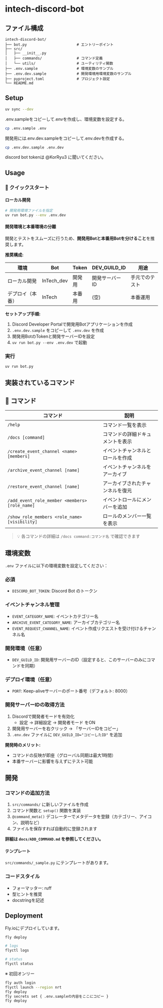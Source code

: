 # intech-discord-bot

## ファイル構成

```
intech-discord-bot/
├── bot.py                       # エントリーポイント
├── src/
│   ├── __init__.py
│   ├── commands/                # コマンド定義
│   └── utils/                   # ユーティリティ関数
├── .env.sample                  # 環境変数のサンプル
├── .env.dev.sample              # 開発環境用環境変数のサンプル
├── pyproject.toml               # プロジェクト設定
└── README.md
```

## Setup

```bash
uv sync --dev
```

.env.sampleをコピーして.envを作成し、環境変数を設定する。

```bash
cp .env.sample .env
```

開発用には.env.dev.sampleをコピーして.env.devを作成する。

```bash
cp .env.dev.sample .env.dev
```

discord bot tokenは @KorRyu3 に聞いてください。

## Usage

### 🚀 クイックスタート

#### ローカル開発

```bash
# 開発用環境ファイルを指定
uv run bot.py --env .env.dev
```

#### 開発環境と本番環境の分離

開発とテストをスムーズに行うため、**開発用Botと本番用Botを分けること**を推奨します。

**推奨構成:**

| 環境 | Bot | Token | DEV_GUILD_ID | 用途 |
|------|-----|-------|--------------|------|
| ローカル開発 | InTech_dev | 開発用 | 開発サーバーID | 手元でのテスト |
| デプロイ（本番） | InTech | 本番用 | (空) | 本番運用 |

**セットアップ手順:**

1. Discord Developer Portalで開発用Botアプリケーションを作成
2. `.env.dev.sample` をコピーして `.env.dev` を作成
3. 開発用BotのTokenと開発サーバーIDを設定
4. `uv run bot.py --env .env.dev` で起動

### 実行

```bash
uv run bot.py
```

## 実装されているコマンド

## 📖 コマンド

| コマンド | 説明 |
|---------|------|
| `/help` | コマンド一覧を表示 |
| `/docs [command]` | コマンドの詳細ドキュメントを表示 |
| `/create_event_channel <name> [members]` | イベントチャンネルとロールを作成 |
| `/archive_event_channel [name]` | イベントチャンネルをアーカイブ |
| `/restore_event_channel [name]` | アーカイブされたチャンネルを復元 |
| `/add_event_role_member <members> [role_name]` | イベントロールにメンバーを追加 |
| `/show_role_members <role_name> [visibility]` | ロールのメンバー一覧を表示 |

> 💡 各コマンドの詳細は `/docs command:コマンド名` で確認できます

## 環境変数

`.env` ファイルに以下の環境変数を設定してください：

### 必須

- `DISCORD_BOT_TOKEN`: Discord Bot のトークン

### イベントチャンネル管理

- `EVENT_CATEGORY_NAME`: イベントカテゴリー名
- `ARCHIVE_EVENT_CATEGORY_NAME`: アーカイブカテゴリー名
- `EVENT_REQUEST_CHANNEL_NAME`: イベント作成リクエストを受け付けるチャンネル名

### 開発環境（任意）

- `DEV_GUILD_ID`: 開発用サーバーのID（設定すると、このサーバーのみにコマンドを同期）

### デプロイ環境（任意）

- `PORT`: Keep-aliveサーバーのポート番号（デフォルト: 8000）

### 開発サーバーIDの取得方法

1. Discordで開発者モードを有効化
   - 設定 → 詳細設定 → 開発者モード をON
2. 開発用サーバーを右クリック → 「サーバーIDをコピー」
3. `.env.dev` ファイルに `DEV_GUILD_ID="コピーしたID"` を追加

**開発時のメリット:**

- コマンドの反映が即座（グローバル同期は最大1時間）
- 本番サーバーに影響を与えずにテスト可能

## 開発

### コマンドの追加方法

1. `src/commands/` に新しいファイルを作成
2. コマンド関数と `setup()` 関数を実装
3. `@command_meta()` デコレーターでメタデータを登録（カテゴリー、アイコン、説明など）
4. ファイルを保存すれば自動的に登録されます

**詳細は `docs/ADD_COMMAND.md` を参照してください。**

#### テンプレート

`src/commands/_sample.py` にテンプレートがあります。

### コードスタイル

- フォーマッター: ruff
- 型ヒントを推奨
- docstringを記述

## Deployment

Fly.ioにデプロイしています。

```bash
fly deploy

# logs
flyctl logs

# status
flyctl status
```

※ 初回オンリー

```bash
fly auth login
flyctl launch --region nrt
fly deploy
fly secrets set { .env.sampleの内容をここにコピー }
fly deploy
```
